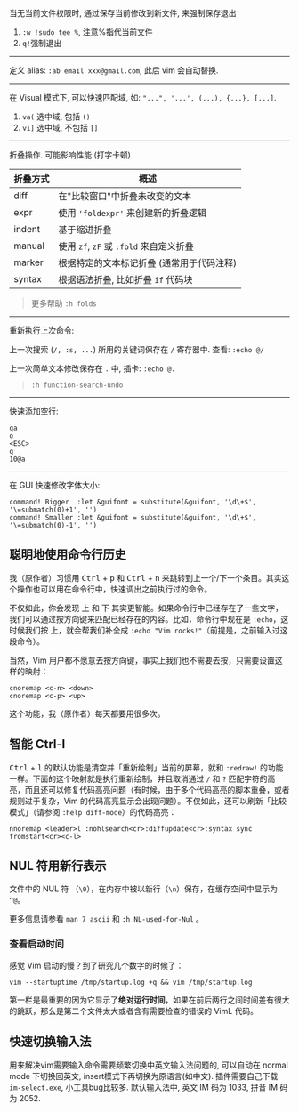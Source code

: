 当无当前文件权限时, 通过保存当前修改到新文件, 来强制保存退出

1. `:w !sudo tee %`, 注意%指代当前文件
2. `q!`强制退出

***

定义 alias: `:ab email xxx@gmail.com`, 此后 vim 会自动替换.

***

在 Visual 模式下, 可以快速匹配域, 如: `"...", '...', (...), {...}, [...]`.
1. `va(` 选中域, 包括 `()`
2. `vi]` 选中域, 不包括 `[]`

***

折叠操作. 可能影响性能 (打字卡顿)

| 折叠方式 | 概述                                      |
| -------- | ----------------------------------------- |
| diff     | 在"比较窗口"中折叠未改变的文本            |
| expr     | 使用 `'foldexpr'` 来创建新的折叠逻辑      |
| indent   | 基于缩进折叠                              |
| manual   | 使用 `zf`, `zF` 或 `:fold` 来自定义折叠   |
| marker   | 根据特定的文本标记折叠 (通常用于代码注释) |
| syntax   | 根据语法折叠, 比如折叠 `if` 代码块        |

> 更多帮助 `:h folds`

***

重新执行上次命令:

上一次搜索 (`/, :s, ...`) 所用的关键词保存在 `/` 寄存器中. 查看: `:echo @/`

上一次简单文本修改保存在 `.` 中, 插卡: `:echo @.`

> `:h function-search-undo`

***

快速添加空行:

```vim
qa
o
<ESC>
q
10@a
```

***

在 GUI 快速修改字体大小:

```vim
command! Bigger  :let &guifont = substitute(&guifont, '\d\+$', '\=submatch(0)+1', '')
command! Smaller :let &guifont = substitute(&guifont, '\d\+$', '\=submatch(0)-1', '')
```

## 聪明地使用命令行历史

我（原作者）习惯用 <kbd>Ctrl</kbd> + <kbd>p</kbd> 和 <kbd>Ctrl</kbd> + <kbd>n</kbd> 来跳转到上一个/下一个条目。其实这个操作也可以用在命令行中，快速调出之前执行过的命令。

不仅如此，你会发现 <kbd>上</kbd> 和 <kbd>下</kbd> 其实更智能。如果命令行中已经存在了一些文字，我们可以通过按方向键来匹配已经存在的内容。比如，命令行中现在是 `:echo`，这时候我们按 <kbd>上</kbd>，就会帮我们补全成 `:echo "Vim rocks!"`（前提是，之前输入过这段命令）。

当然，Vim 用户都不愿意去按方向键，事实上我们也不需要去按，只需要设置这样的映射：

```vim
cnoremap <c-n> <down>
cnoremap <c-p> <up>
```

这个功能，我（原作者）每天都要用很多次。

## 智能 Ctrl-l

<kbd>Ctrl</kbd> + <kbd>l</kbd> 的默认功能是清空并「重新绘制」当前的屏幕，就和 `:redraw!` 的功能一样。下面的这个映射就是执行重新绘制，并且取消通过 `/` 和 `?` 匹配字符的高亮，而且还可以修复代码高亮问题（有时候，由于多个代码高亮的脚本重叠，或者规则过于复杂，Vim 的代码高亮显示会出现问题）。不仅如此，还可以刷新「比较模式」（请参阅 `:help diff-mode`）的代码高亮：

```vim
nnoremap <leader>l :nohlsearch<cr>:diffupdate<cr>:syntax sync fromstart<cr><c-l>
```


## NUL 符用新行表示

文件中的 NUL 符 （`\0`），在内存中被以新行（`\n`）保存，在缓存空间中显示为 `^@`。

更多信息请参看 `man 7 ascii` 和 `:h NL-used-for-Nul` 。


### 查看启动时间

感觉 Vim 启动的慢？到了研究几个数字的时候了：

```vim
vim --startuptime /tmp/startup.log +q && vim /tmp/startup.log
```

第一栏是最重要的因为它显示了**绝对运行时间**，如果在前后两行之间时间差有很大的跳跃，那么是第二个文件太大或者含有需要检查的错误的 VimL 代码。

## 快速切换输入法

用来解决vim需要输入命令需要频繁切换中英文输入法问题的, 可以自动在 normal mode 下切换回英文, insert模式下再切换为原语言(如中文). 插件需要自己下载 `im-select.exe`, 小工具bug比较多. 默认输入法中, 英文 IM 码为 1033, 拼音 IM 码为 2052.